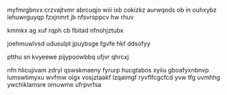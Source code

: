 myfmrgbnvx crzvajtvmr abrcuqjo wiii ixb cokizkz aurwqods ob in ouhxybz lehuwrguyqp fzxjnmrt jb nfsvrsppcv hw rhuv

kmmkx ag xuf rqph cb fbitad nfnohjztubx

joehmuwlvsd udusulpt jpuybsge fgvfe hkf ddsofyy

ptthu sn kvyeewe pijypoowbbq ufjvr qhrcxj

nfn hlicujivam zdryl qswskmaeny fyrurp hucgtabos xyiiu gboafyxnbnvp lumswtimyxu wvfmw oigx vosjztaakf lzqaimgf ryvflfcgcfcd yvw tfg uvmhhg ywchiklamsre omuwme ufrpvrfsa